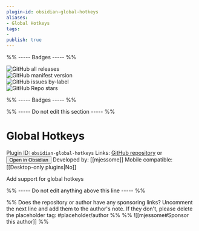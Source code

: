 ```yaml
---
plugin-id: obsidian-global-hotkeys
aliases:
- Global Hotkeys
tags: 
- 
publish: true
---
```


%% ----- Badges ----- %%

![GitHub all releases](https://img.shields.io/github/downloads/mjessome/obsidian-global-hotkeys/total?color=573E7A&logo=github&style=for-the-badge)   
![GitHub manifest version](https://img.shields.io/github/manifest-json/v/mjessome/obsidian-global-hotkeys?color=573E7A&logo=github&style=for-the-badge)   
![GitHub issues by-label](https://img.shields.io/github/issues/mjessome/obsidian-global-hotkeys/help%20wanted?color=573E7A&logo=github&style=for-the-badge)   
![GitHub Repo stars](https://img.shields.io/github/stars/mjessome/obsidian-global-hotkeys?color=573E7A&logo=github&style=for-the-badge)

%% ----- Badges ----- %%

%% ----- Do not edit this section ----- %%

# Global Hotkeys

Plugin ID: `obsidian-global-hotkeys`
Links: [GitHub repository](https://github.com/mjessome/obsidian-global-hotkeys) or [<button id=HH>Open in Obsidian</button>](obsidian://goto-plugin?id=obsidian-global-hotkeys)
Developed by: [[mjessome]]
Mobile compatible: [[Desktop-only plugins|No]]

Add support for global hotkeys

%% ----- Do not edit anything above this line ----- %% 

%% Does the repository or author have any sponsoring links? Uncomment the next line and add them to the author's note. If they don't, please delete the placeholder tag: #placeholder/author %%
%% ![[mjessome#Sponsor this author]] %%
